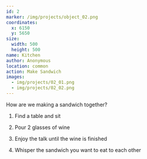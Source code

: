 ```yaml
---
id: 2
marker: /img/projects/object_02.png
coordinates:
  x: 6150
  y: 5650
size:
  width: 500
  height: 500
name: Kitchen
author: Anonymous
location: common
action: Make Sandwich
images:
  - img/projects/02_01.png
  - img/projects/02_02.png
---
```

How are we making a sandwich together?

1. Find a table and sit 

2. Pour 2 glasses of wine 

3. Enjoy the talk until the wine is finished 

4. Whisper the sandwich you want to eat to each other